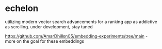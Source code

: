 # echelon
utilizing modern vector search advancements for a ranking app as addictive as scrolling. under development, stay tuned

https://github.com/AmarDhillon05/embedding-experiments/tree/main - more on the goal for these embeddings
